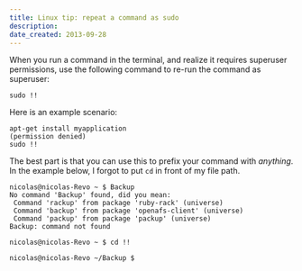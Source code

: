 ```yaml
---
title: Linux tip: repeat a command as sudo
description: 
date_created: 2013-09-28
---
```


When you run a command in the terminal, and realize it requires superuser permissions, use the following command to re-run the command as superuser:

```
sudo !!
```

Here is an example scenario:

```
apt-get install myapplication
(permission denied)
sudo !!
```

The best part is that you can use this to prefix your command with *anything*. In the example below, I forgot to put `cd` in front of my file path.

```
nicolas@nicolas-Revo ~ $ Backup
No command 'Backup' found, did you mean:
 Command 'rackup' from package 'ruby-rack' (universe)
 Command 'backup' from package 'openafs-client' (universe)
 Command 'packup' from package 'packup' (universe)
Backup: command not found

nicolas@nicolas-Revo ~ $ cd !!

nicolas@nicolas-Revo ~/Backup $ 
```

